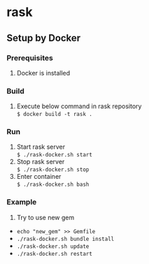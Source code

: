 # rask
## Setup by Docker
### Prerequisites
1. Docker is installed
### Build
1. Execute below command in rask repository  
`$ docker build -t rask .`
### Run
1. Start rask server  
`$ ./rask-docker.sh start`
2. Stop rask server  
`$ ./rask-docker.sh stop`
3. Enter container  
`$ ./rask-docker.sh bash`
### Example
1. Try to use new gem
  * `echo "new_gem" >> Gemfile`
  * `./rask-docker.sh bundle install`
  * `./rask-docker.sh update`
  * `./rask-docker.sh restart`
